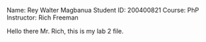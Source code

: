 Name: Rey Walter Magbanua
Student ID: 200400821
Course: PhP
Instructor: Rich Freeman

Hello there Mr. Rich, this is my lab 2 file.
